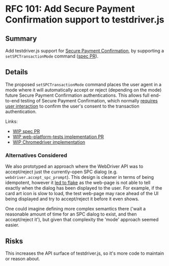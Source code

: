 # RFC 101: Add Secure Payment Confirmation support to testdriver.js

## Summary

Add testdriver.js support for [Secure Payment
Confirmation](https://w3c.github.io/secure-payment-confirmation/), by
supporting a `setSPCTransactionMode` command ([spec
PR](https://github.com/w3c/secure-payment-confirmation/pull/151)).

## Details

The proposed `setSPCTransactionMode` command places the user agent in a mode
where it will automatically accept or reject (depending on the mode) future
Secure Payment Confirmation authentications. This allows full end-to-end
testing of Secure Payment Confirmation, which normally [requires user
interaction](https://w3c.github.io/secure-payment-confirmation/#sctn-transaction-confirmation-ux)
to confirm the user's consent to the transaction authentication.

Links:
  - [WIP spec PR](https://github.com/w3c/secure-payment-confirmation/pull/151)
  - [WIP web-platform-tests implementation PR](https://github.com/web-platform-tests/wpt/pull/31345)
  - [WIP Chromedriver implementation](https://chromium-review.googlesource.com/c/chromium/src/+/3237267)

### Alternatives Considered

We also prototyped an approach where the WebDriver API was to accept/reject
just the currently-open SPC dialog (e.g. `webdriver.accept_spc_prompt`). This
design is cleaner in terms of being idempotent, however it [led to
flake](https://chromium-review.googlesource.com/c/chromium/src/+/3225868/11#message-443faa84dfec42cf930bf7bf99e47d35f784bbbc)
as the web-page is not able to tell exactly when the dialog has been displayed
to the user. For example, if the card art icon is slow to load, the test
web-page may race ahead of the UI being displayed and try to accept/reject it
before it even shows.

One could imagine defining more complex semantics there ('wait a reasonable
amount of time for an SPC dialog to exist, and then accept/reject it'), but
given that complexity the 'mode' approach seemed easier.

## Risks

This increases the API surface of testdriver.js, so it's more code to maintain
or reason about.
